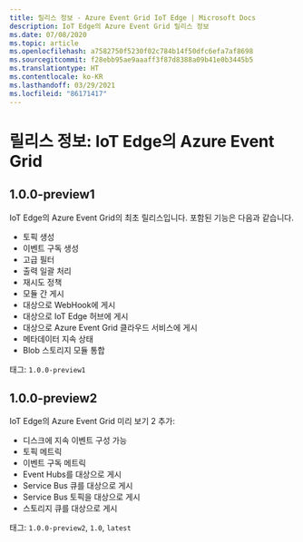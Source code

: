 ```yaml
---
title: 릴리스 정보 - Azure Event Grid IoT Edge | Microsoft Docs
description: IoT Edge의 Azure Event Grid 릴리스 정보
ms.date: 07/08/2020
ms.topic: article
ms.openlocfilehash: a7582750f5230f02c784b14f50dfc6efa7af8698
ms.sourcegitcommit: f28ebb95ae9aaaff3f87d8388a09b41e0b3445b5
ms.translationtype: HT
ms.contentlocale: ko-KR
ms.lasthandoff: 03/29/2021
ms.locfileid: "86171417"
---
```

# <a name="release-notes-azure-event-grid-on-iot-edge"></a>릴리스 정보: IoT Edge의 Azure Event Grid

## <a name="100-preview1"></a>1.0.0-preview1

IoT Edge의 Azure Event Grid의 최초 릴리스입니다. 포함된 기능은 다음과 같습니다.

* 토픽 생성
* 이벤트 구독 생성
* 고급 필터
* 출력 일괄 처리
* 재시도 정책
* 모듈 간 게시
* 대상으로 WebHook에 게시
* 대상으로 IoT Edge 허브에 게시
* 대상으로 Azure Event Grid 클라우드 서비스에 게시
* 메타데이터 지속 상태
* Blob 스토리지 모듈 통합

태그: `1.0.0-preview1`

## <a name="100-preview2"></a>1.0.0-preview2

IoT Edge의 Azure Event Grid 미리 보기 2 추가:

* 디스크에 지속 이벤트 구성 가능
* 토픽 메트릭
* 이벤트 구독 메트릭
* Event Hubs를 대상으로 게시
* Service Bus 큐를 대상으로 게시
* Service Bus 토픽을 대상으로 게시
* 스토리지 큐를 대상으로 게시

태그: `1.0.0-preview2`, `1.0`, `latest`
